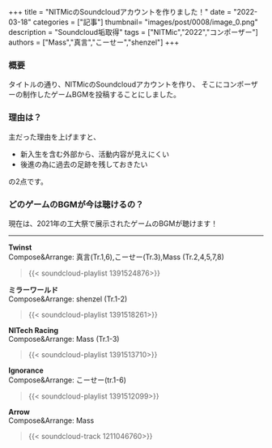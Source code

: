 +++
title = "NITMicのSoundcloudアカウントを作りました！"
date = "2022-03-18"
categories = ["記事"]
thumbnail= "images/post/0008/image_0.png"
description = "Soundcloud垢取得"
tags = ["NITMic","2022","コンポーザー"]
authors = ["Mass","真言","こーせー","shenzel"]
+++

### 概要
タイトルの通り、NITMicのSoundcloudアカウントを作り、
そこにコンポーザーの制作したゲームBGMを投稿することにしました。

### 理由は？
主だった理由を上げますと、


* 新入生を含む外部から、活動内容が見えにくい
* 後進の為に過去の足跡を残しておきたい

の2点です。

### どのゲームのBGMが今は聴けるの？
現在は、2021年の工大祭で展示されたゲームのBGMが聴けます！

***

**Twinst**  
Compose&Arrange: 真言(Tr.1,6),こーせー(Tr.3),Mass (Tr.2,4,5,7,8)
> {{< soundcloud-playlist 1391524876>}}

**ミラーワールド**  
Compose&Arrange: shenzel (Tr.1-2)
> {{< soundcloud-playlist 1391518261>}}

**NITech Racing**  
Compose&Arrange: Mass (Tr.1-3)
> {{< soundcloud-playlist 1391513710>}}

**Ignorance**  
Compose&Arrange: こーせー(tr.1-6)
> {{< soundcloud-playlist 1391512099>}}

**Arrow**  
Compose&Arrange: Mass
> {{< soundcloud-track 1211046760>}}